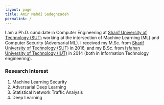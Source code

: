 ```yaml
---
layout: page	
title: Amir Mahdi Sadeghzadeh	
permalink: /	
---
```

I am a Ph.D. candidate in Computer Engineering at [Sharif University of Technology (SUT)](http://www.en.sharif.edu/) working at the intersection of Machine Learning (ML) and Computer Security (Adversarial ML). I received my M.Sc. from [Sharif University of Technology (SUT)](http://www.en.sharif.edu/) in 2016, and my B.Sc. from [Isfahan University of Technology (IUT)](https://www.iut.ac.ir/en) in 2014 (both in Information Technology engineering).<br>


### Research Interest	
1.	Machine Learning Security	
2.	Adversarial Deep Learning	
3.	Statistical Network Traffic Analysis	
4.  Deep Learning
